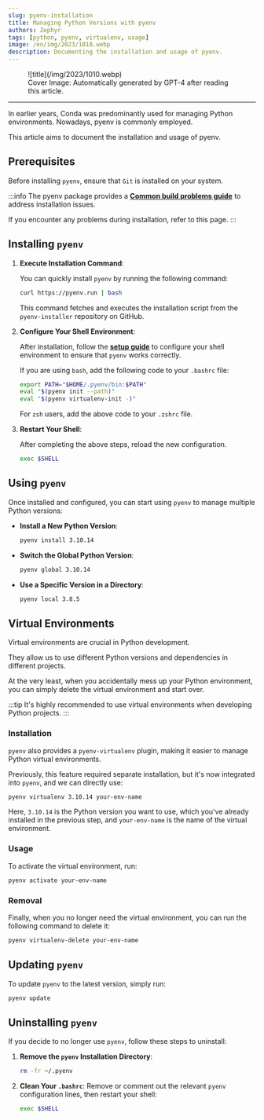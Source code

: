 ```yaml
---
slug: pyenv-installation
title: Managing Python Versions with pyenv
authors: Zephyr
tags: [python, pyenv, virtualenv, usage]
image: /en/img/2023/1010.webp
description: Documenting the installation and usage of pyenv.
---
```


<figure>
![title](/img/2023/1010.webp)
<figcaption>Cover Image: Automatically generated by GPT-4 after reading this article.</figcaption>
</figure>

---

In earlier years, Conda was predominantly used for managing Python environments. Nowadays, pyenv is commonly employed.

This article aims to document the installation and usage of pyenv.

<!-- truncate -->

## Prerequisites

Before installing `pyenv`, ensure that `Git` is installed on your system.

:::info
The pyenv package provides a [**Common build problems guide**](https://github.com/pyenv/pyenv/wiki/Common-build-problems) to address installation issues.

If you encounter any problems during installation, refer to this page.
:::

## Installing `pyenv`

1. **Execute Installation Command**:

   You can quickly install `pyenv` by running the following command:

   ```bash
   curl https://pyenv.run | bash
   ```

   This command fetches and executes the installation script from the `pyenv-installer` repository on GitHub.

2. **Configure Your Shell Environment**:

   After installation, follow the [**setup guide**](https://github.com/pyenv/pyenv#set-up-your-shell-environment-for-pyenv) to configure your shell environment to ensure that `pyenv` works correctly.

   If you are using `bash`, add the following code to your `.bashrc` file:

   ```bash
   export PATH="$HOME/.pyenv/bin:$PATH"
   eval "$(pyenv init --path)"
   eval "$(pyenv virtualenv-init -)"
   ```

   For `zsh` users, add the above code to your `.zshrc` file.

3. **Restart Your Shell**:

   After completing the above steps, reload the new configuration.

   ```bash
   exec $SHELL
   ```

## Using `pyenv`

Once installed and configured, you can start using `pyenv` to manage multiple Python versions:

- **Install a New Python Version**:

  ```bash
  pyenv install 3.10.14
  ```

- **Switch the Global Python Version**:

  ```bash
  pyenv global 3.10.14
  ```

- **Use a Specific Version in a Directory**:
  ```bash
  pyenv local 3.8.5
  ```

## Virtual Environments

Virtual environments are crucial in Python development.

They allow us to use different Python versions and dependencies in different projects.

At the very least, when you accidentally mess up your Python environment, you can simply delete the virtual environment and start over.

:::tip
It's highly recommended to use virtual environments when developing Python projects.
:::

### Installation

`pyenv` also provides a `pyenv-virtualenv` plugin, making it easier to manage Python virtual environments.

Previously, this feature required separate installation, but it's now integrated into `pyenv`, and we can directly use:

```bash
pyenv virtualenv 3.10.14 your-env-name
```

Here, `3.10.14` is the Python version you want to use, which you've already installed in the previous step, and `your-env-name` is the name of the virtual environment.

### Usage

To activate the virtual environment, run:

```bash
pyenv activate your-env-name
```

### Removal

Finally, when you no longer need the virtual environment, you can run the following command to delete it:

```bash
pyenv virtualenv-delete your-env-name
```

## Updating `pyenv`

To update `pyenv` to the latest version, simply run:

```bash
pyenv update
```

## Uninstalling `pyenv`

If you decide to no longer use `pyenv`, follow these steps to uninstall:

1. **Remove the `pyenv` Installation Directory**:

   ```bash
   rm -fr ~/.pyenv
   ```

2. **Clean Your `.bashrc`**:
   Remove or comment out the relevant `pyenv` configuration lines, then restart your shell:
   ```bash
   exec $SHELL
   ```

